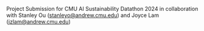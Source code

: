 Project Submission for CMU AI Sustainability Datathon 2024 in collaboration with Stanley Ou (stanleyo@andrew.cmu.edu) and Joyce Lam (jzlam@andrew.cmu.edu)
